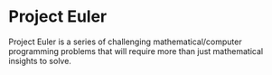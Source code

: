 # Project Euler

Project Euler is a series of challenging mathematical/computer programming problems that will require more than just mathematical insights to solve.